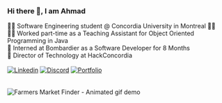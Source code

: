 ### Hi there 👋, I am Ahmad
👨‍🎓 Software Engineering student @ Concordia University in Montreal 🧑‍💻\
🧑‍🏫 Worked part-time as a Teaching Assistant for Object Oriented Programming in Java \
💼 Interned at Bombardier as a Software Developer for 8 Months \
🐝 Director of Technology at HackConcordia\
</br>
[![Linkedin](https://img.shields.io/badge/LinkedIn-0077B5?style=for-the-badge&logo=linkedin&logoColor=white)](https://www.linkedin.com/in/Ahmad-Elmahallawy/ )
[![Discord](https://img.shields.io/badge/Discord-5865F2?style=for-the-badge&logo=discord&logoColor=white)](https://www.discordapp.com/users/296305120365510656)
[![Portfolio](https://img.shields.io/badge/Portfolio-20B2AA?style=for-the-badge)](https://ahmad-elmahallawy.me)\
</br>
</br>
![Farmers Market Finder - Animated gif demo](https://user-images.githubusercontent.com/74038190/241765440-80728820-e06b-4f96-9c9e-9df46f0cc0a5.gif)



<!--
**Ahmad-Elmahallawy/Ahmad-Elmahallawy** is a ✨ _special_ ✨ repository because its `README.md` (this file) appears on your GitHub profile.

Here are some ideas to get you started:

- 🔭 I’m currently working on ...
- 🌱 I’m currently learning ...
- 👯 I’m looking to collaborate on ...
- 🤔 I’m looking for help with ...
- 💬 Ask me about ...
- 📫 How to reach me: ...
- 😄 Pronouns: ...
- ⚡ Fun fact: ...
-->
